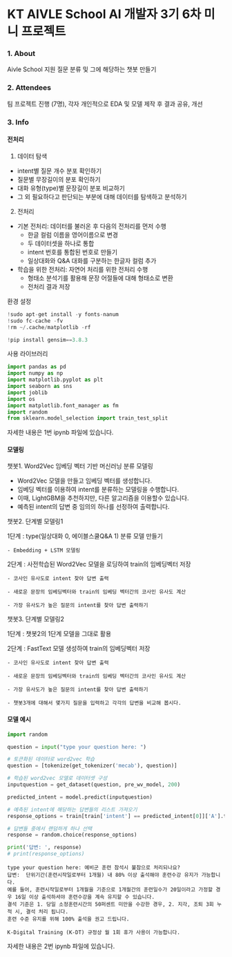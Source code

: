 # KT AIVLE School AI 개발자 3기 6차 미니 프로젝트

### 1. About

Aivle School 지원 질문 분류 및 그에 해당하는 챗봇 만들기

### 2. Attendees

팀 프로젝트 진행 (7명), 각자 개인적으로 EDA 및 모델 제작 후 결과 공유, 개선

### 3. Info

#### 전처리 

1. 데이터 탐색
   
  - intent별 질문 개수 분포 확인하기
  - 질문별 무장길이의 분포 확인하기
  - 대화 유형(type)별 문장길이 분포 비교하기
  - 그 외 필요하다고 판단되는 부분에 대해 데이터를 탐색하고 분석하기
    
2. 전처리
  - 기본 전처리: 데이터를 불러온 후 다음의 전처리를 먼저 수행
    - 한글 컬럼 이름을 영어이름으로 변경
    - 두 데이터셋을 하나로 통합
    - intent 번호를 통합된 번호로 만들기
    - 일상대화와 Q&A 대화를 구분하는 한글자 컬럼 추가
  - 학습을 위한 전처리: 자연어 처리를 위한 전처리 수행
      - 형태소 분석기를 활용해 문장 어절들에 대해 형태소로 변환
    - 전처리 결과 저장
   
  환경 설정
  ```python
!sudo apt-get install -y fonts-nanum
!sudo fc-cache -fv
!rm ~/.cache/matplotlib -rf

!pip install gensim==3.8.3
```

사용 라이브러리
```python
import pandas as pd
import numpy as np
import matplotlib.pyplot as plt
import seaborn as sns
import joblib
import os
import matplotlib.font_manager as fm
import random
from sklearn.model_selection import train_test_split
```

자세한 내용은 1번 ipynb 파일에 있습니다.

#### 모델링


챗봇1. Word2Vec 임베딩 벡터 기반 머신러닝 분류 모델링

  - Word2Vec 모델을 만들고 임베딩 벡터를 생성합니다.
  - 임베딩 벡터를 이용하여 intent를 분류하는 모델링을 수행합니다.
  - 이때, LightGBM을 추천하지만, 다른 알고리즘을 이용할수 있습니다.
  - 예측된 intent의 답변 중 임의의 하나를 선정하여 출력합니다.
  
챗봇2. 단계별 모델링1

  1단계 : type(일상대화 0, 에이블스쿨Q&A 1) 분류 모델 만들기
  
    - Embedding + LSTM 모델링
  
  2단계 : 사전학습된 Word2Vec 모델을 로딩하여 train의 임베딩벡터 저장
  
    - 코사인 유사도로 intent 찾아 답변 출력
  
    - 새로운 문장의 임베딩벡터와 train의 임베딩 벡터간의 코사인 유사도 계산
  
    - 가장 유사도가 높은 질문의 intent를 찾아 답변 출력하기
  
챗봇3. 단계별 모델링2

  1단계 : 챗봇2의 1단계 모델을 그대로 활용
  
  2단계 : FastText 모델 생성하여 train의 임베딩벡터 저장
    
    - 코사인 유사도로 intent 찾아 답변 출력
    
    - 새로운 문장의 임베딩벡터와 train의 임베딩 벡터간의 코사인 유사도 계산
    
    - 가장 유사도가 높은 질문의 intent를 찾아 답변 출력하기
    
    - 챗봇3개에 대해서 몇가지 질문을 입력하고 각각의 답변을 비교해 봅시다.

#### 모델 예시

```python
import random

question = input("type your question here: ")

# 토큰화된 데이터로 word2vec 학습
question = [tokenize(get_tokenizer('mecab'), question)]

# 학습된 word2vec 모델로 데이터셋 구성
inputquestion = get_dataset(question, pre_wv_model, 200)

predicted_intent = model.predict(inputquestion)

# 예측된 intent에 해당하는 답변들의 리스트 가져오기
response_options = train[train['intent'] == predicted_intent[0]]['A'].tolist()

# 답변들 중에서 랜덤하게 하나 선택
response = random.choice(response_options)

print('답변: ', response)
# print(response_options)
```

```
type your question here: 예비군 훈련 참석시 불참으로 처리되나요?
답변:  단위기간(훈련시작일로부터 1개월) 내 80% 이상 출석해야 훈련수강 유지가 가능합니다. 
예를 들어, 훈련시작일로부터 1개월을 기준으로 1개월간의 훈련일수가 20일이라고 가정할 경우 16일 이상 출석하셔야 훈련수강을 계속 유지할 수 있습니다. 
결석 기준은 1. 당일 소정훈련시간의 50퍼센트 미만을 수강한 경우, 2. 지각, 조퇴 3회 누적 시, 결석 처리 됩니다. 
훈련 수준 유지를 위해 100% 출석을 권고 드립니다. 

K-Digital Training (K-DT) 규정상 월 1회 휴가 사용이 가능합니다.
```

자세한 내용은 2번 ipynb 파일에 있습니다.
